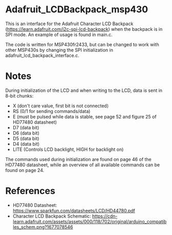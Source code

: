 # Adafruit_LCDBackpack_msp430

This is an interface for the Adafruit Character LCD Backpack (https://learn.adafruit.com/i2c-spi-lcd-backpack) when the backpack is in SPI mode. An example of usage is found in main.c.

The code is written for MSP430fr2433, but can be changed to work with other MSP430s by changing the SPI initialization in adafruit_lcd_backpack_interface.c.


# Notes
During initialization of the LCD and when writing to the LCD, data is sent in 8-bit chunks:
 - X (don't care value, first bit is not connected)
 - RS (0/1 for sending commands/data)
 - E (must be pulsed while data is stable, see page 52 and figure 25 of HD77480 datasheet)
 - D7 (data bit)
 - D6 (data bit)
 - D5 (data bit)
 - D4 (data bit)
 - LITE (Controls LCD backlight, HIGH for backlight on)
 
The commands used during initialization are found on page 46 of the HD77480 datasheet, while an overview of all available commands can be found on page 24.


# References
 - HD77480 Datasheet: https://www.sparkfun.com/datasheets/LCD/HD44780.pdf
 - Character LCD Backpack Schematic: https://cdn-learn.adafruit.com/assets/assets/000/118/702/original/arduino_compatibles_schem.png?1677078546
